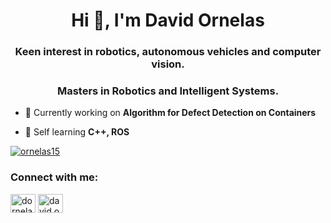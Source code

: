 <h1 align="center">Hi 👋, I'm David Ornelas</h1>
<h3 align="center">Keen interest in robotics, autonomous vehicles and computer vision. </h3>
<h3 align="center">Masters in Robotics and Intelligent Systems. </h3>

- :mechanical_arm: Currently working on **Algorithm for Defect Detection on Containers**

- :brain: Self learning **C++, ROS**


<p align="left"> <a href="https://github.com/ryo-ma/github-profile-trophy"><img src="https://github-profile-trophy.vercel.app/?username=ornelas15&rank=A,B,C&theme=apprentice" alt="ornelas15" /></a> </p>


<h3 align="left">Connect with me:</h3>
<p align="left">
<a href="https://linkedin.com/in/dornelas08" target="blank"><img align="center" src="https://raw.githubusercontent.com/rahuldkjain/github-profile-readme-generator/master/src/images/icons/Social/linked-in-alt.svg" alt="dornelas08" height="30" width="40" /></a>
<a href="https://instagram.com/david.ornelas" target="blank"><img align="center" src="https://raw.githubusercontent.com/rahuldkjain/github-profile-readme-generator/master/src/images/icons/Social/instagram.svg" alt="david.ornelas" height="30" width="40" /></a>
</p>
